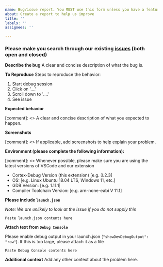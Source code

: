 ```yaml
---
name: Bug/issue report. You MUST use this form unless you have a feature request
about: Create a report to help us improve
title: ''
labels: ''
assignees: ''

---
```

### Please make you search through our existing [issues](https://github.com/Marus/cortex-debug/issues?q=type:issue) (both open and closed)

**Describe the bug**
A clear and concise description of what the bug is.

**To Reproduce**
Steps to reproduce the behavior:
1. Start debug session
2. Click on '....'
3. Scroll down to '....'
4. See issue

**Expected behavior**

[comment]: <> A clear and concise description of what you expected to happen.

**Screenshots**

[comment]: <> If applicable, add screenshots to help explain your problem.

**Environment (please complete the following information):**

[comment]: <> Whenever possible, please make sure you are using the latest versions of VSCode and our extension

 - Cortex-Debug Version (this extension) [e.g. 0.2.3]
 - OS: [e.g. Linux Ubuntu 18.04 LTS, Windows 11, etc.]
 - GDB Version: [e.g. 1.11.1]
 - Compiler Toolchain Version: [e.g. arn-none-eabi V 11.1]

**Please include `launch.json`**

*Note: We are unlikely to look at the issue if you do not supply this*
```
Paste launch.json contents here
```

**Attach text from `Debug Console`**

Please enable debug output in your launch.json (`"showDevDebugOutput": "raw"`). It this is too large, please attach it as a file
```
Paste Debug Console contents here
```

**Additional context**
Add any other context about the problem here.
